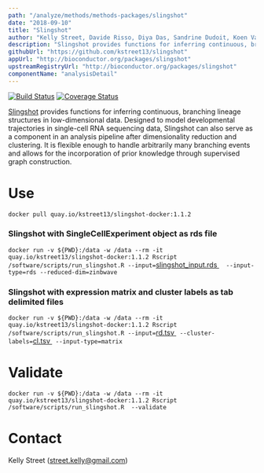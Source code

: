 ```yaml
---
path: "/analyze/methods/methods-packages/slingshot"
date: "2018-09-10"
title: "Slingshot"
author: "Kelly Street, Davide Risso, Diya Das, Sandrine Dudoit, Koen Van den Berge, and Robrecht Cannoodt"
description: "Slingshot provides functions for inferring continuous, branching lineage structures in low-dimensional data."
githubUrl: "https://github.com/kstreet13/slingshot"
appUrl: "http://bioconductor.org/packages/slingshot"
upstreamRegistryUrl: "http://bioconductor.org/packages/slingshot"
componentName: "analysisDetail"
---
```


[![Build Status](https://travis-ci.org/kstreet13/slingshot.svg?branch=master)](https://travis-ci.org/kstreet13/slingshot)
[![Coverage Status](https://img.shields.io/codecov/c/github/kstreet13/slingshot/master.svg)](https://codecov.io/github/kstreet13/slingshot)

[Slingshot](http://bioconductor.org/packages/slingshot ) provides functions for inferring continuous, branching lineage structures in low-dimensional data. Designed to model developmental trajectories in single-cell RNA sequencing data, Slingshot can also serve as a component in an analysis pipeline after dimensionality reduction and clustering. It is flexible enough to handle arbitrarily many branching events and allows for the incorporation of prior knowledge through supervised graph construction.

# Use

`docker pull quay.io/kstreet13/slingshot-docker:1.1.2`

### Slingshot with SingleCellExperiment object as rds file 

`docker run -v ${PWD}:/data -w /data --rm -it quay.io/kstreet13/slingshot-docker:1.1.2 Rscript /software/scripts/run_slingshot.R --input=`[slingshot_input.rds ](https://github.com/kstreet13/slingshot-docker/raw/master/data/slingshot_input.rds)`  --input-type=rds --reduced-dim=zinbwave`

### Slingshot with expression matrix and cluster labels as tab delimited files  

`docker run -v ${PWD}:/data -w /data --rm -it quay.io/kstreet13/slingshot-docker:1.1.2 Rscript /software/scripts/run_slingshot.R --input=`[rd.tsv ](https://github.com/kstreet13/slingshot-docker/raw/master/data/rd.tsv)` --cluster-labels=`[cl.tsv ](https://github.com/kstreet13/slingshot-docker/raw/master/data/cl.tsv)` --input-type=matrix`


# Validate

`docker run -v ${PWD}:/data -w /data --rm -it quay.io/kstreet13/slingshot-docker:1.1.2 Rscript /software/scripts/run_slingshot.R  --validate`


# Contact
Kelly Street (<a href="mailto://street.kelly@gmail.com">street.kelly@gmail.com</a>)